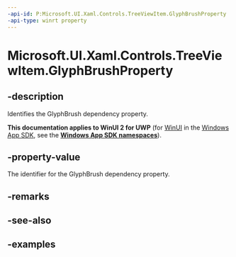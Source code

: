 ```yaml
---
-api-id: P:Microsoft.UI.Xaml.Controls.TreeViewItem.GlyphBrushProperty
-api-type: winrt property
---
```

<!-- Property syntax.
public DependencyProperty GlyphBrushProperty { get; }
-->

# Microsoft.UI.Xaml.Controls.TreeViewItem.GlyphBrushProperty


## -description

Identifies the GlyphBrush dependency property.


**This documentation applies to WinUI 2 for UWP** (for [WinUI](/windows/apps/winui/winui3/) in the [Windows App SDK](/windows/apps/windows-app-sdk/), see the **[Windows App SDK namespaces](/windows/windows-app-sdk/api/winrt/)**).

## -property-value

The identifier for the GlyphBrush dependency property.


## -remarks


## -see-also


## -examples


